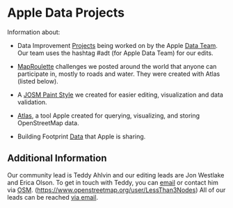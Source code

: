 # Apple Data Projects

Information about:

* Data Improvement [Projects](https://github.com/osmlab/appledata/issues) being worked on by the Apple [Data Team](https://github.com/osmlab/appledata/wiki/Data-Team). Our team uses the hashtag #adt (for Apple Data Team) for our edits.   

* [MapRoulette](https://github.com/osmlab/appledata/wiki/MapRoulette-Challenges) challenges we posted around the world that anyone can participate in, mostly to roads and water. They were created with Atlas (listed below).

* A [JOSM Paint Style](https://github.com/osmlab/applepaintstyles) we created for easier editing, visualization and data validation.

* [Atlas](https://github.com/osmlab/atlas), a tool Apple created for querying, visualizing, and storing OpenStreetMap data.

* Building Footprint [Data](https://github.com/osmlab/appledata/blob/master/BUILDINGS.md) that Apple is sharing.

## Additional Information
Our community lead is Teddy Ahlvin and our editing leads are Jon Westlake and Erica Olson.
To get in touch with Teddy, you can [email](mailto:tahvlin@apple.com) or contact him via [OSM](https://www.openstreetmap.org/user/LessThan3Nodes). (https://www.openstreetmap.org/user/LessThan3Nodes)
All of our leads can be reached [via email](mailto:osm-feedback@group.apple.com).
